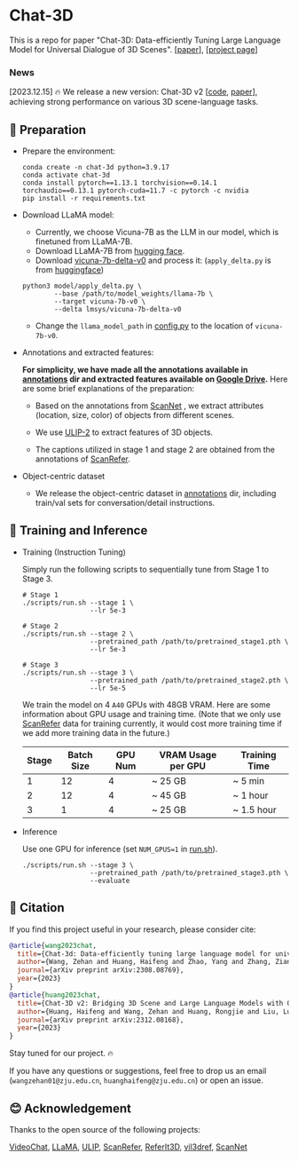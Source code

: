 # Chat-3D 

This is a repo for paper "Chat-3D: Data-efficiently Tuning Large Language Model for Universal Dialogue of 3D Scenes". 
[[paper](https://arxiv.org/abs/2308.08769)], [[project page](https://chat-3d.github.io/)]

### News

[2023.12.15] 🔥 We release a new version: Chat-3D v2 [[code](https://github.com/Chat-3D/Chat-3D-v2), [paper](https://arxiv.org/abs/2312.08168)], achieving strong performance on various 3D scene-language tasks.

## 🔨 Preparation

- Prepare the environment:

  ```shell
  conda create -n chat-3d python=3.9.17
  conda activate chat-3d
  conda install pytorch==1.13.1 torchvision==0.14.1 torchaudio==0.13.1 pytorch-cuda=11.7 -c pytorch -c nvidia
  pip install -r requirements.txt
  ```
  
- Download LLaMA model:
  - Currently, we choose 
Vicuna-7B as the LLM in our model, which is finetuned from LLaMA-7B.
  - Download LLaMA-7B from [hugging face](https://huggingface.co/docs/transformers/main/model_doc/llama).
  - Download [vicuna-7b-delta-v0](https://huggingface.co/lmsys/vicuna-7b-delta-v0) and process it: (`apply_delta.py` is from [huggingface](https://huggingface.co/CarperAI/stable-vicuna-13b-delta/raw/main/apply_delta.py))
  
  ```shell
  python3 model/apply_delta.py \
          --base /path/to/model_weights/llama-7b \
          --target vicuna-7b-v0 \
          --delta lmsys/vicuna-7b-delta-v0
  ```

  - Change the `llama_model_path` in [config.py](./scripts/config.py) to the location of `vicuna-7b-v0`.
  

- Annotations and extracted features:

  **For simplicity, we have made all the annotations available in [annotations](./annotations) dir and extracted features available on [Google Drive](https://drive.google.com/drive/folders/1jQQFHeazZQpxKXFZXonrTu2HYSJRlA6T?usp=sharing).** Here are some brief explanations of the preparation:

  - Based on the annotations from [ScanNet](https://github.com/ScanNet/ScanNet) , we extract attributes (location, size, color) of objects from different scenes. 
  
  - We use [ULIP-2](https://github.com/salesforce/ULIP) to extract features of 3D objects. 
  
  - The captions utilized in stage 1 and stage 2 are obtained from the annotations of [ScanRefer](https://github.com/daveredrum/ScanRefer).
  
  
- Object-centric dataset

  - We release the object-centric dataset in [annotations](./annotations) dir, including train/val sets for conversation/detail instructions.

## 🤖 Training and Inference

- Training (Instruction Tuning)
  
  Simply run the following scripts to sequentially tune from Stage 1 to Stage 3. 
  
  ```shell
  # Stage 1
  ./scripts/run.sh --stage 1 \
                   --lr 5e-3
  
  # Stage 2
  ./scripts/run.sh --stage 2 \
                   --pretrained_path /path/to/pretrained_stage1.pth \
                   --lr 5e-3
  
  # Stage 3
  ./scripts/run.sh --stage 3 \
                   --pretrained_path /path/to/pretrained_stage2.pth \
                   --lr 5e-5
  ```
  
  We train the model on 4 `A40` GPUs with 48GB VRAM. Here are some information about GPU usage and training time. (Note that we only use [ScanRefer](https://github.com/daveredrum/ScanRefer) data for training currently, it would cost more training time if we add more training data in the future.)
  
  | Stage | Batch Size | GPU Num | VRAM Usage per GPU | Training Time |
  | --- | --- | --- | --- | --- |
  | 1 | 12 | 4 | ~ 25 GB | ~ 5 min |
  | 2 | 12 | 4 | ~ 45 GB | ~ 1 hour |
  | 3 | 1 | 4 | ~ 25 GB | ~ 1.5 hour |

- Inference
  
  Use one GPU for inference (set `NUM_GPUS=1` in [run.sh](./scripts/run.sh)).
  ```shell
  ./scripts/run.sh --stage 3 \
                   --pretrained_path /path/to/pretrained_stage3.pth \
                   --evaluate
  ```

## 📄 Citation

If you find this project useful in your research, please consider cite:
```BibTeX
@article{wang2023chat,
  title={Chat-3d: Data-efficiently tuning large language model for universal dialogue of 3d scenes},
  author={Wang, Zehan and Huang, Haifeng and Zhao, Yang and Zhang, Ziang and Zhao, Zhou},
  journal={arXiv preprint arXiv:2308.08769},
  year={2023}
}
@article{huang2023chat,
  title={Chat-3D v2: Bridging 3D Scene and Large Language Models with Object Identifiers},
  author={Huang, Haifeng and Wang, Zehan and Huang, Rongjie and Liu, Luping and Cheng, Xize and Zhao, Yang and Jin, Tao and Zhao, Zhou},
  journal={arXiv preprint arXiv:2312.08168},
  year={2023}
}
```

Stay tuned for our project. 🔥

If you have any questions or suggestions, feel free to drop us an email (`wangzehan01@zju.edu.cn`, `huanghaifeng@zju.edu.cn`) or open an issue.

## 😊 Acknowledgement

Thanks to the open source of the following projects:

[VideoChat](https://github.com/OpenGVLab/Ask-Anything/tree/main/video_chat), [LLaMA](https://github.com/facebookresearch/llama), [ULIP](https://github.com/salesforce/ULIP), [ScanRefer](https://github.com/daveredrum/ScanRefer), [ReferIt3D](https://github.com/referit3d/referit3d), [vil3dref](https://github.com/cshizhe/vil3dref), [ScanNet](https://github.com/ScanNet/ScanNet) 